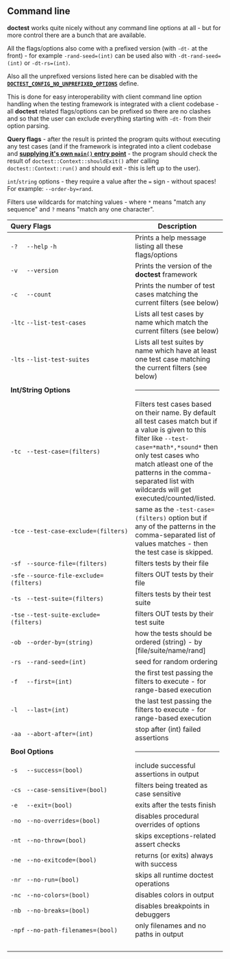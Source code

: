 ## Command line

**doctest** works quite nicely without any command line options at all - but for more control there are a bunch that are available.

All the flags/options also come with a prefixed version (with ```-dt-``` at the front) - for example ```-rand-seed=(int)``` can be used also with ```-dt-rand-seed=(int)``` or ```-dt-rs=(int)```.

Also all the unprefixed versions listed here can be disabled with the [**```DOCTEST_CONFIG_NO_UNPREFIXED_OPTIONS```**](configuration.md) define.

This is done for easy interoperability with client command line option handling when the testing framework is integrated with a client codebase - all **doctest** related flags/options can be prefixed so there are no clashes and so that the user can exclude everything starting with ```-dt-``` from their option parsing.

**Query flags** - after the result is printed the program quits without executing any test cases (and if the framework is integrated into a client codebase and [**supplying it's own ```main()``` entry point**](main.md) - the program should check the result of ```doctest::Context::shouldExit()``` after calling ```doctest::Context::run()``` and should exit - this is left up to the user).

```int```/```string``` options - they require a value after the ```=``` sign - without spaces! For example: ```--order-by=rand```.

Filters use wildcards for matching values - where ```*``` means "match any sequence" and ```?``` means "match any one character".



| Query Flags | Description |
|:-------------------------------------------------|----------------------------------------------------------------------------------------------------------------------------------------------------------------------------------------------------------------------------------------------------------------------------------------------|
| ```-?``` &nbsp;&nbsp;&nbsp; ```--help``` ```-h``` | Prints a help message listing all these flags/options |
| ```-v``` &nbsp;&nbsp;&nbsp; ```--version``` | Prints the version of the **doctest** framework |
| ```-c``` &nbsp;&nbsp;&nbsp; ```--count``` | Prints the number of test cases matching the current filters (see below) |
| ```-ltc``` ```--list-test-cases``` | Lists all test cases by name which match the current filters (see below) |
| ```-lts``` ```--list-test-suites``` | Lists all test suites by name which have at least one test case matching the current filters (see below) |
| **Int/String Options** | <hr> |
| ```-tc``` &nbsp; ```--test-case=(filters)``` | Filters test cases based on their name. By default all test cases match but if a value is given to this filter like ```--test-case=*math*,*sound*``` then only test cases who match atleast one of the patterns in the comma-separated list with wildcards will get executed/counted/listed. |
| ```-tce``` ```--test-case-exclude=(filters)``` | same as the ```-test-case=(filters)``` option but if any of the patterns in the comma-separated list of values matches - then the test case is skipped. |
| ```-sf``` &nbsp; ```--source-file=(filters)``` | filters tests by their file |
| ```-sfe``` ```--source-file-exclude=(filters)``` | filters OUT tests by their file |
| ```-ts``` &nbsp; ```--test-suite=(filters)``` | filters tests by their test suite |
| ```-tse``` ```--test-suite-exclude=(filters)``` | filters OUT tests by their test suite |
| ```-ob``` &nbsp; ```--order-by=(string)``` | how the tests should be ordered (string) - by [file/suite/name/rand] |
| ```-rs``` &nbsp; ```--rand-seed=(int)``` | seed for random ordering |
| ```-f``` &nbsp;&nbsp;&nbsp; ```--first=(int)``` | the first test passing the filters to execute - for range-based execution |
| ```-l``` &nbsp;&nbsp;&nbsp; ```--last=(int)``` | the last test passing the filters to execute - for range-based execution |
| ```-aa``` &nbsp; ```--abort-after=(int)``` | stop after (int) failed assertions |
| **Bool Options** | <hr> |
| ```-s``` &nbsp;&nbsp;&nbsp; ```--success=(bool)``` | include successful assertions in output |
| ```-cs``` &nbsp; ```--case-sensitive=(bool)``` | filters being treated as case sensitive |
| ```-e``` &nbsp;&nbsp;&nbsp; ```--exit=(bool)``` | exits after the tests finish |
| ```-no``` &nbsp; ```--no-overrides=(bool)``` | disables procedural overrides of options |
| ```-nt``` &nbsp; ```--no-throw=(bool)``` | skips exceptions-related assert checks |
| ```-ne``` &nbsp; ```--no-exitcode=(bool)``` | returns (or exits) always with success |
| ```-nr``` &nbsp; ```--no-run=(bool)``` | skips all runtime doctest operations |
| ```-nc``` &nbsp; ```--no-colors=(bool)``` | disables colors in output |
| ```-nb``` &nbsp; ```--no-breaks=(bool)``` | disables breakpoints in debuggers |
| ```-npf``` ```--no-path-filenames=(bool)``` | only filenames and no paths in output |
| &nbsp;&nbsp;&nbsp;&nbsp;&nbsp;&nbsp;&nbsp;&nbsp;&nbsp;&nbsp;&nbsp;&nbsp;&nbsp;&nbsp;&nbsp;&nbsp;&nbsp;&nbsp;&nbsp;&nbsp;&nbsp;&nbsp;&nbsp;&nbsp;&nbsp;&nbsp;&nbsp;&nbsp;&nbsp;&nbsp;&nbsp;&nbsp;&nbsp;&nbsp;&nbsp;&nbsp;&nbsp;&nbsp;&nbsp;&nbsp;&nbsp;&nbsp;&nbsp;&nbsp;&nbsp;&nbsp;&nbsp;&nbsp;&nbsp;&nbsp;&nbsp;&nbsp;&nbsp;&nbsp;&nbsp;&nbsp;&nbsp;&nbsp;&nbsp;&nbsp;&nbsp;&nbsp;&nbsp;&nbsp;| |
